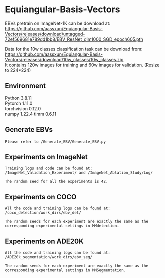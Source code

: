 # Equiangular-Basis-Vectors

EBVs pretrain on ImageNet-1K can be download at: https://github.com/aassxun/Equiangular-Basis-Vectors/releases/download/untagged-72ef569681e789dd1bb8/EBV_ResNet_dim1000_SGD_epoch605.pth

Data for the 10w classes classification task can be download from: https://github.com/aassxun/Equiangular-Basis-Vectors/releases/download/10w_classes/10w_classes.zip  
It contains 120w images for training and 60w images for validation. (Resize to 224*224)

## Environment

Python 3.8.11  
Pytorch 1.11.0  
torchvision 0.12.0  
numpy 1.22.4
timm 0.6.11

## Generate EBVs

    Please refer to /Generate_EBV/Generate_EBV.py

## Experiments on ImageNet

    Training logs and code can be found at: /ImageNet_Validation_Experiment/ and /ImageNet_Ablation_Study/Log/
    
    The random seed for all the experiments is 42.

## Experiments on COCO

    All the code and training logs can be found at: /coco_detection/work_dirs/ebv_det/
    
    The random seeds for each experiment are exactly the same as the corresponding experimental settings in MMdetection.

## Experiments on ADE20K

    All the code and training logs can be found at: /ADE20k_segmentation/work_dirs/ebv_seg/
    
    The random seeds for each experiment are exactly the same as the corresponding experimental settings in MMSegmentation.

